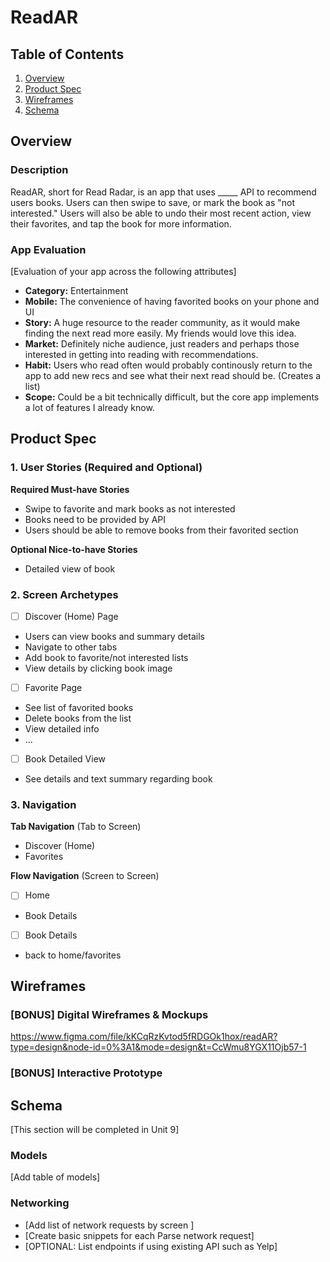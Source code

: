 # ReadAR

## Table of Contents

1. [Overview](#Overview)
2. [Product Spec](#Product-Spec)
3. [Wireframes](#Wireframes)
4. [Schema](#Schema)

## Overview

### Description
ReadAR, short for Read Radar, is an app that uses _____ API to recommend users books. Users can then swipe to save, or mark the book as "not interested." Users will also be able to undo their most recent action, view their favorites, and tap the book for more information.

### App Evaluation

[Evaluation of your app across the following attributes]
- **Category:** Entertainment
- **Mobile:** The convenience of having favorited books on your phone and UI
- **Story:** A huge resource to the reader community, as it would make finding the next read more easily. My friends would love this idea.
- **Market:** Definitely niche audience, just readers and perhaps those interested in getting into reading with recommendations.
- **Habit:** Users who read often would probably continously return to the app to add new recs and see what their next read should be. (Creates a list)
- **Scope:** Could be a bit technically difficult, but the core app implements a lot of features I already know.

## Product Spec

### 1. User Stories (Required and Optional)

**Required Must-have Stories**

* Swipe to favorite and mark books as not interested
* Books need to be provided by API
* Users should be able to remove books from their favorited section

**Optional Nice-to-have Stories**

* Detailed view of book

### 2. Screen Archetypes

- [ ] Discover (Home) Page
* Users can view books and summary details
* Navigate to other tabs
* Add book to favorite/not interested lists
* View details by clicking book image
- [ ] Favorite Page
* See list of favorited books
* Delete books from the list
* View detailed info
* ...
- [ ] Book Detailed View
* See details and text summary regarding book

### 3. Navigation

**Tab Navigation** (Tab to Screen)

* Discover (Home)
* Favorites

**Flow Navigation** (Screen to Screen)

- [ ] Home
* Book Details
- [ ] Book Details
* back to home/favorites

## Wireframes

### [BONUS] Digital Wireframes & Mockups
https://www.figma.com/file/kKCqRzKvtod5fRDGOk1hox/readAR?type=design&node-id=0%3A1&mode=design&t=CcWmu8YGX11Ojb57-1

### [BONUS] Interactive Prototype

## Schema 

[This section will be completed in Unit 9]

### Models

[Add table of models]

### Networking

- [Add list of network requests by screen ]
- [Create basic snippets for each Parse network request]
- [OPTIONAL: List endpoints if using existing API such as Yelp]
